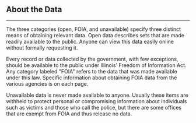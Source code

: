 ## About the Data
<hr>
The three categories (open, FOIA, and unavailable) specify three distinct means of obtaining relevant data. Open data describes sets that are made readily available to the public. Anyone can view this data easily online without formally requesting it.

Every record or data collected by the government, with few exceptions, should be available to the public under Illinois' Freedom of Information Act. Any category labeled "FOIA" refers to the data that was made available under this law. Specific information about obtaining FOIA data from the various agencies is on each page.

Unavailable data is never made available to anyone. Usually these items are withheld to protect personal or compromising information about individuals such as victims and those who call the police, but there are some offices that are exempt from FOIA and thus release no data.